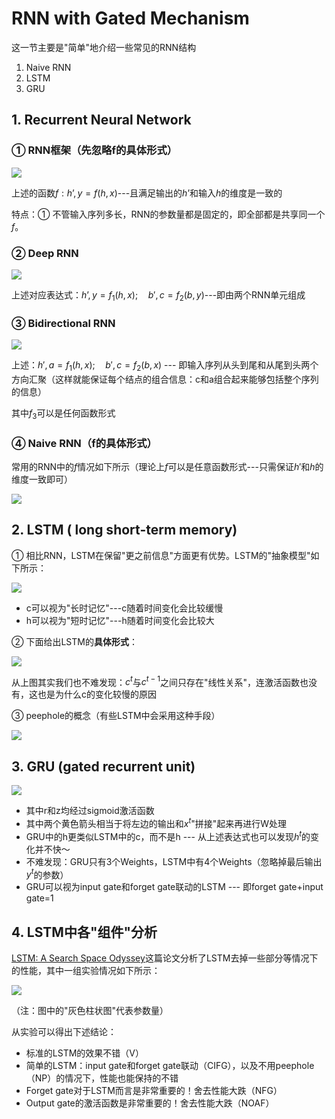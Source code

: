 # RNN with Gated Mechanism

这一节主要是"简单"地介绍一些常见的RNN结构

1. Naive RNN
2. LSTM
3. GRU

## 1. Recurrent Neural Network

### ① RNN框架（先忽略f的具体形式）

![](png/r1.png)

上述的函数$f:h’,y=f(h,x)$---且满足输出的$h’$和输入$h$的维度是一致的

特点：① 不管输入序列多长，RNN的参数量都是固定的，即全部都是共享同一个$f$。

### ② Deep RNN

![](png/r2.png)

上述对应表达式：$h’,y=f_1(h,x);\quad b',c=f_2(b,y)$---即由两个RNN单元组成

### ③ Bidirectional RNN

![](png/r3.png)

上述：$h',a=f_1(h,x);\quad b',c=f_2(b,x)$ --- 即输入序列从头到尾和从尾到头两个方向汇聚（这样就能保证每个结点的组合信息：c和a组合起来能够包括整个序列的信息）

其中$f_3$可以是任何函数形式

### ④ Naive RNN（f的具体形式）

常用的RNN中的$f$情况如下所示（理论上$f$可以是任意函数形式---只需保证$h'$和$h$的维度一致即可）

![](png/r4.png)

## 2. LSTM ( long short-term memory)

① 相比RNN，LSTM在保留"更之前信息"方面更有优势。LSTM的"抽象模型"如下所示：

![](png/r6.png)

- c可以视为"长时记忆"---c随着时间变化会比较缓慢
- h可以视为"短时记忆"---h随着时间变化会比较大

② 下面给出LSTM的**具体形式**：

![](png/r5.png)

从上图其实我们也不难发现：$c^t$与$c^{t-1}$之间只存在"线性关系"，连激活函数也没有，这也是为什么c的变化较慢的原因

③ peephole的概念（有些LSTM中会采用这种手段）

![](png/r7.png)

## 3. GRU (gated recurrent unit)

![](png/r8.png)

- 其中r和z均经过sigmoid激活函数
- 其中两个黄色箭头相当于将左边的输出和$x^t$"拼接"起来再进行W处理
- GRU中的h更类似LSTM中的c，而不是h --- 从上述表达式也可以发现$h^{t}$的变化并不快～
- 不难发现：GRU只有3个Weights，LSTM中有4个Weights（忽略掉最后输出$y^t$的参数）
- GRU可以视为input gate和forget gate联动的LSTM --- 即forget gate+input gate=1

## 4. LSTM中各"组件"分析

[LSTM: A Search Space Odyssey](https://arxiv.org/abs/1503.04069)这篇论文分析了LSTM去掉一些部分等情况下的性能，其中一组实验情况如下所示：

![](png/r9.png)

（注：图中的"灰色柱状图"代表参数量）

从实验可以得出下述结论：

- 标准的LSTM的效果不错（V）
- 简单的LSTM：input gate和forget gate联动（CIFG），以及不用peephole（NP）的情况下，性能也能保持的不错
- Forget gate对于LSTM而言是非常重要的！舍去性能大跌（NFG）
- Output gate的激活函数是非常重要的！舍去性能大跌（NOAF）

